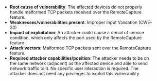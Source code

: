 - **Root cause of vulnerability**: The affected devices do not properly handle malformed TCP packets received over the RemoteCapture feature.
- **Weaknesses/vulnerabilities present**: Improper Input Validation (CWE-20)
- **Impact of exploitation**: An attacker could cause a denial of service condition, which only affects the port used by the RemoteCapture feature.
- **Attack vectors**: Malformed TCP packets sent over the RemoteCapture feature.
- **Required attacker capabilities/position**: The attacker needs to be on the same network (adjacent) as the affected device and able to send network traffic to it. No specific user interaction is required. The attacker does not need any privileges to exploit this vulnerability.